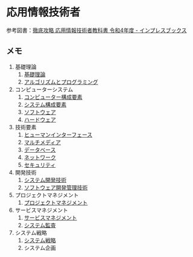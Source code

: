 # 応用情報技術者

参考図書：[徹底攻略 応用情報技術者教科書 令和4年度 - インプレスブックス](https://book.impress.co.jp/books/1121101057)

## メモ

1. 基礎理論
   1. [基礎理論](01_01_base.html)
   2. [アルゴリズムとプログラミング](01_02_algorithm.html)
2. コンピューターシステム
   1. [コンピューター構成要素](02_01_computer_components.html)
   2. [システム構成要素](02_02_system_components.html)
   2. [ソフトウェア](02_03_software.html)
   2. [ハードウェア](02_04_hardware.html)
3. 技術要素
   1. [ヒューマンインターフェース](03_01_human_interface.html)
   2. [マルチメディア](03_02_multimedia.html)
   3. [データベース](03_03_database.html)
   4. [ネットワーク](03_04_network.html)
   5. [セキュリティ](03_05_security.html)
4. 開発技術
   1. [システム開発技術](04_01_system_development.html)
   2. [ソフトウェア開発管理技術](04_02_development_management.html)
5. プロジェクトマネジメント
   1. [プロジェクトマネジメント](05_01_project_management.html)
6. サービスマネジメント
   1. [サービスマネジメント](06_01_service_management.html)
   2. [システム監査](06_02_system_audit.html)
7. システム戦略
   1. [システム戦略](07_01_system_strategy.html)
   2. システム企画
